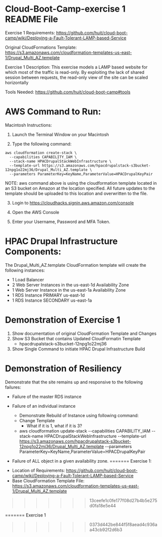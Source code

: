 Cloud-Boot-Camp-exercise 1 README File
=========================
Exercise 1 Requirements: https://github.com/huit/cloud-boot-camp/wiki/Deploying-a-Fault-Tolerant-LAMP-based-Service

Original CloudFormations Template: https://s3.amazonaws.com/cloudformation-templates-us-east-1/Drupal_Multi_AZ.template

Exercise 1 Description: This exercise models a LAMP based website for which most of the traffic is read-only. By exploiting the lack of shared session between requests, the read-only view of the site can be scaled horizontally

Tools Needed: https://github.com/huit/cloud-boot-camp#tools

AWS Command to Run:
=========================

Macintosh Instructions:

1.  Launch the Terminal Window on your Macintosh

2.  Type the following command:

```
aws cloudformation create-stack \
  --capabilities CAPABILITY_IAM \
  --stack-name HPACDrupalStackWebInfrastructure \
  --template-url https://s3.amazonaws.com/hpacdrupalstack-s3bucket-12npg1o22mj36/Drupal_Multi_AZ.template \
  --parameters ParameterKey=KeyName,ParameterValue=HPACDrupalKeyPair
```
NOTE: aws command above is using the cloudformation template located in an S3 bucket on Amazon at the location specified.  All future updates to the template should be uploaded to this location and overwritten to the file.

3. Login to https://cloudhacks.signin.aws.amazon.com/console

4. Open the AWS Console

5. Enter your Username, Password and MFA Token.

HPAC Drupal Infrastructure Components:
=========================

The Drupal_Multi_AZ.template CloudFormation template will create the following instances:

   - 1 Load Balancer
   - 2 Web Server Instances in the us-east-1d Availability Zone
   - 1 Web Server Instance in the us-east-1a Availability Zone
   - 1 RDS Instance PRIMARY us-east-1d
   - 1 RDS Instance SECONDARY us-east-1a
   
Demonstration of Exercise 1
=========================

1. Show documentation of original CloudFormation Template and Changes
2. Show S3 Bucket that contains Updated CloudFormatin Template
   - hpacdrupalstack-s3bucket-12npg1o22mj36
3. Show Single Command to initiate HPAC Drupal Infrastructure Build

Demonstration of Resiliency
=========================

Demonstrate that the site remains up and responsive to the following failures:
 * Failure of the master RDS instance
 * Failure of an individual instance
   - Demonstrate Rebuild of Instance using following command:
   - Change Template 
      - What if it is 1, what if it is 3?
   - aws cloudformation update-stack --capabilities CAPABILITY_IAM --stack-name HPACDrupalStackWebInfrastructure --template-url https://s3.amazonaws.com/hpacdrupalstack-s3bucket-12npg1o22mj36/Drupal_Multi_AZ.template --parameters ParameterKey=KeyName,ParameterValue=HPACDrupalKeyPair

 * Failure of ALL object in a given availability zone.
=======
Exercise 1:

  - Location of Requirements:  https://github.com/huit/cloud-boot-camp/wiki/Deploying-a-Fault-Tolerant-LAMP-based-Service
  - Base CloudFormation Template File: https://s3.amazonaws.com/cloudformation-templates-us-east-1/Drupal_Multi_AZ.template



>>>>>>> 13ceefe1c0fe177f08d27b4b5e275d0fa18e5e44

=======
Exercise 1 
>>>>>>> 0373d442be844f5f8aead4c936aa43cb92f2d6b3
